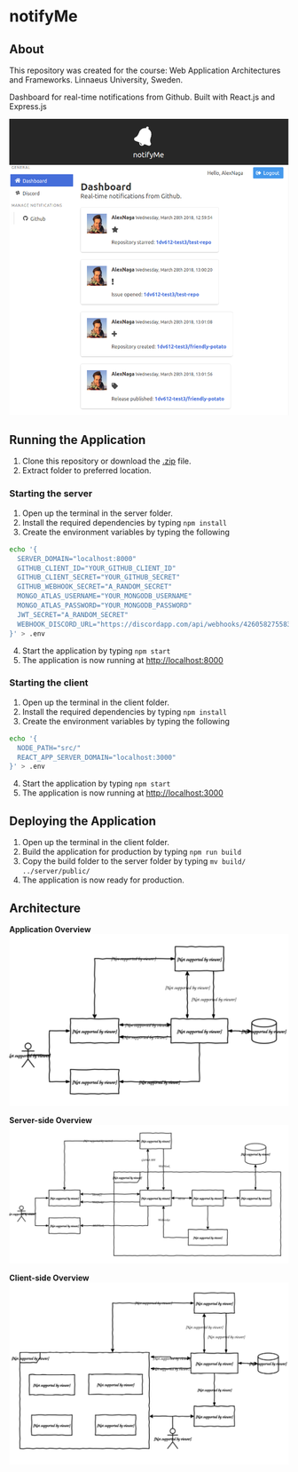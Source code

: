 # notifyMe

## About
This repository was created for the course: Web Application Architectures and Frameworks. Linnaeus University, Sweden.

Dashboard for real-time notifications from Github. Built with React.js and Express.js

![notifyMe](https://github.com/AlexNaga/notifyMe/raw/master/img/notifyme_overview.png)

## Running the Application
1. Clone this repository or download the [.zip](https://github.com/1dv612/an222zd-examination/archive/master.zip) file.
2. Extract folder to preferred location.

  ### Starting the server
  1. Open up the terminal in the server folder.
  2. Install the required dependencies by typing `npm install`
  3. Create the environment variables by typing the following
  ```bash
  echo '{
    SERVER_DOMAIN="localhost:8000"
    GITHUB_CLIENT_ID="YOUR_GITHUB_CLIENT_ID"
    GITHUB_CLIENT_SECRET="YOUR_GITHUB_SECRET"
    GITHUB_WEBHOOK_SECRET="A_RANDOM_SECRET"
    MONGO_ATLAS_USERNAME="YOUR_MONGODB_USERNAME"
    MONGO_ATLAS_PASSWORD="YOUR_MONGODB_PASSWORD"
    JWT_SECRET="A_RANDOM_SECRET"
    WEBHOOK_DISCORD_URL="https://discordapp.com/api/webhooks/426058275583295489/x05E9NRWo-T9Et3cohcznhHBDk0WTeg56R_3cBqLhE0A665ooa4hZSWrX7PtV4L4mUDl"
  }' > .env
  ```
  4. Start the application by typing `npm start`
  5. The application is now running at [http://localhost:8000](http://localhost:8000)

  ### Starting the client
  1. Open up the terminal in the client folder.
  2. Install the required dependencies by typing `npm install`
  3. Create the environment variables by typing the following
  ```bash
  echo '{
    NODE_PATH="src/"
    REACT_APP_SERVER_DOMAIN="localhost:3000"
  }' > .env
  ```
  4. Start the application by typing `npm start`  
  5. The application is now running at [http://localhost:3000](http://localhost:3000)
  
## Deploying the Application
1. Open up the terminal in the client folder.
2. Build the application for production by typing `npm run build`
3. Copy the build folder to the server folder by typing `mv build/ ../server/public/`
4. The application is now ready for production.

## Architecture
**Application Overview**  
![Application Overview](https://github.com/AlexNaga/notifyMe/raw/master/img/app_overview.svg?sanitize=true)

**Server-side Overview**  
![Server-side Overview](https://github.com/AlexNaga/notifyMe/raw/master/img/server_overview.svg?sanitize=true)

**Client-side Overview**  
![Client-side Overview](https://github.com/AlexNaga/notifyMe/raw/master/img/client_overview.svg?sanitize=true)
